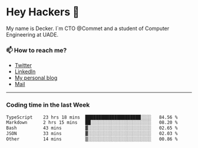 # Hey Hackers 👋

My name is Decker. I`m CTO @Commet and a student of Computer Engineering at UADE.

### 📫 How to reach me?
- [Twitter](https://x.com/0xDecker) 
- [LinkedIn](https://www.linkedin.com/in/decker-urbano/) 
- [My personal blog](http://decker.sh) 
- [Mail](mailto:me@decker.sh)

---

### Coding time in the last Week

<!--START_SECTION:waka-->

```txt
TypeScript    23 hrs 18 mins  █████████████████████░░░░   84.56 %
Markdown      2 hrs 15 mins   ██░░░░░░░░░░░░░░░░░░░░░░░   08.20 %
Bash          43 mins         ▓░░░░░░░░░░░░░░░░░░░░░░░░   02.65 %
JSON          33 mins         ▓░░░░░░░░░░░░░░░░░░░░░░░░   02.03 %
Other         14 mins         ▒░░░░░░░░░░░░░░░░░░░░░░░░   00.86 %
```

<!--END_SECTION:waka-->
